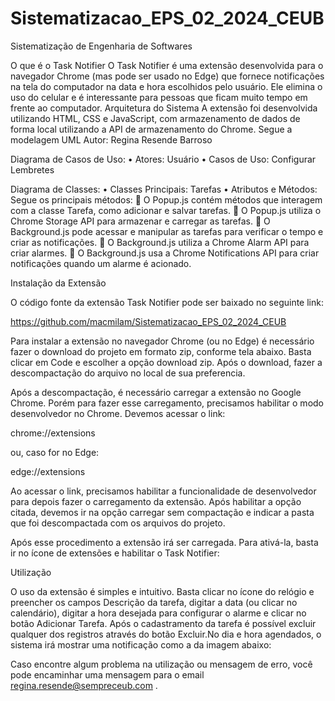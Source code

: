 # Sistematizacao_EPS_02_2024_CEUB
Sistematização de Engenharia de Softwares

O que é o Task Notifier
O Task Notifier é uma extensão desenvolvida para o navegador Chrome (mas pode ser usado no Edge) que fornece notificações na tela do computador na data e hora escolhidos pelo usuário. Ele elimina o uso do celular e é interessante para pessoas que ficam muito tempo em frente ao computador.
Arquitetura do Sistema
A extensão foi desenvolvida utilizando HTML, CSS e JavaScript, com armazenamento de dados de forma local utilizando a API de armazenamento do Chrome. Segue a modelagem UML
Autor: Regina Resende Barroso

Diagrama de Casos de Uso:
•	Atores: Usuário
•	Casos de Uso: Configurar Lembretes
 

Diagrama de Classes:
•	Classes Principais: Tarefas
•	Atributos e Métodos: Segue os principais métodos:
	O Popup.js contém métodos que interagem com a classe Tarefa, como adicionar e salvar tarefas.
	O Popup.js utiliza o Chrome Storage API para armazenar e carregar as tarefas.
	O Background.js pode acessar e manipular as tarefas para verificar o tempo e criar as notificações.
	O Background.js utiliza a Chrome Alarm API para criar alarmes.
	O Background.js usa a Chrome Notifications API para criar notificações quando um alarme é acionado.
 
Instalação da Extensão

O código fonte da extensão Task Notifier pode ser baixado no seguinte link:

https://github.com/macmilam/Sistematizacao_EPS_02_2024_CEUB

Para instalar a extensão no navegador Chrome (ou no Edge) é necessário fazer o download do projeto em formato zip, conforme tela abaixo. Basta clicar em Code e escolher a opção download zip.
Após o download, fazer a descompactação do arquivo no local de sua preferencia.


Após a descompactação, é necessário carregar a extensão no Google Chrome. Porém para fazer esse carregamento, precisamos habilitar o modo desenvolvedor no Chrome. Devemos acessar o link:

chrome://extensions

ou, caso for no Edge:

edge://extensions

Ao acessar o link, precisamos habilitar a funcionalidade de desenvolvedor para depois fazer o carregamento da extensão. Após habilitar a opção citada, devemos ir na opção carregar sem compactação e indicar a pasta que foi descompactada com os arquivos do projeto.

 Após esse procedimento a extensão irá ser carregada. Para ativá-la, basta ir no ícone de extensões e habilitar o Task Notifier:

 


Utilização

O uso da extensão é simples e intuitivo. Basta clicar no ícone do relógio e preencher os campos Descrição da tarefa, digitar a data (ou clicar no calendário), digitar a hora desejada para configurar o alarme e clicar no botão Adicionar Tarefa. Após o cadastramento da tarefa é possível excluir qualquer dos registros através do botão Excluir.No dia e hora agendados, o sistema irá mostrar uma notificação como a da imagem abaixo:

Caso encontre algum problema na utilização ou mensagem de erro, você pode encaminhar uma mensagem para o email regina.resende@sempreceub.com .
